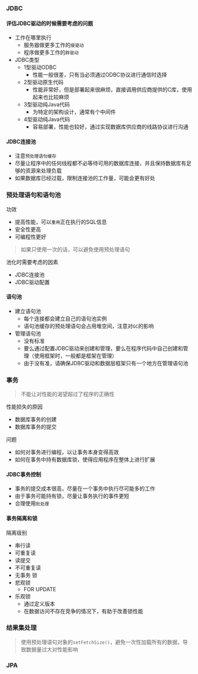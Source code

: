 ### JDBC
#### 评估JDBC驱动的时候需要考虑的问题
- 工作在哪里执行
	- 服务器做更多工作的`瘦驱动`
	- 程序做更多工作的`胖驱动`
- JDBC类型
	- 1型驱动ODBC
		- 性能一般很差，只有当必须通过ODBC协议进行通信时选择
	- 2型驱动原生代码
		- 性能非常好，但是部署起来很麻烦，直接调用供应商提供的C库，使用起来也比较麻烦
	- 3型驱动纯Java代码
		- 为特定的架构设计，通常有个中间件
	- 4型驱动纯Java代码
		- 容易部署，性能也较好，通过实现数据库供应商的线路协议进行沟通

#### JDBC连接池
- 注意`预处理语句缓存`
- 尽量让程序中的任何线程都不必等待可用的数据库连接，并且保持数据库有足够的资源来处理负载
- 如果数据库已经过载，限制连接池的工作量，可能会更有好处


### 预处理语句和语句池
功效
- 提高性能，可以`重用`正在执行的SQL信息
- 安全性更高
- 可编程性更好

> 如果只使用一次的话，可以避免使用预处理语句

池化时需要考虑的因素
- JDBC连接池
- JDBC驱动配置

#### 语句池
- 建立语句池
	- 每个连接都会建立自己的语句池实例
	- 语句池缓存的预处理语句会占用堆空间，注意对`GC`的影响
- 管理语句池
	- 没有标准
	- 要么通过配置JDBC驱动来创建和管理，要么在程序代码中自己创建和管理（使用框架时，一般都是框架在管理）
	- 由于没有准，请确保JDBC驱动和数据层框架只有一个地方在管理语句池

### 事务
> 不能让对性能的渴望超过了程序的正确性

性能损失的原因
- 数据库事务的创建
- 数据库事务的提交

问题
- 如何对事务进行编程，以让事务本身变得高效
- 如何在事务中持有数据库锁，使得应用程序在整体上进行扩展


#### JDBC事务控制
- 事务的提交成本很高，尽量在一个事务中执行尽可能多的工作
- 由于事务可能持有锁，尽量让事务执行的事件更短
- 合理使用`批处理`

#### 事务隔离和锁
隔离级别
- 串行读
- 可重复读
- 读提交
- 不可重复读
- 无事务
锁
- 悲观锁
	- FOR UPDATE
- 乐观锁
	- 通过定义版本
	- 在数据访问不存在竞争的情况下，有助于改善锁性能

### 结果集处理
> 使用预处理语句对象的`setFetchSize()`，避免一次性加载所有的数据，导致数据量过大对性能影响


### JPA